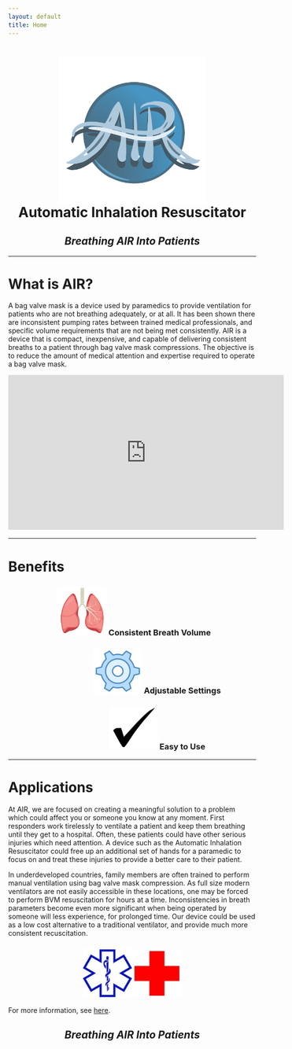 ```yaml
---
layout: default
title: Home
---
```

<h1 align="center"><img src="/assets/img/air_logo.png" width="300" align="center"><br>Automatic Inhalation Resuscitator</h1>
<h2 align="center"><i>Breathing AIR Into Patients</i></h2>

<hr class="section">

# What is AIR?
A bag valve mask is a device used by paramedics to provide ventilation for patients who are not breathing adequately, or at all. It has been shown there are inconsistent pumping rates between trained medical professionals, and specific volume requirements that are not being met consistently. AIR is a device that is compact, inexpensive, and capable of delivering consistent breaths to a patient through bag valve mask compressions. The objective is to reduce the amount of medical attention and expertise required to operate a bag valve mask.

<p align="center">
  <iframe width="560" height="315" src="https://www.youtube.com/embed/0yB5J2ihjF8" frameborder="0" allow="accelerometer; autoplay; encrypted-media; gyroscope; picture-in-picture" allowfullscreen></iframe>
</p>

<hr class="section">

# Benefits

<h3 align="left"><img src="/assets/img/Lungs.JPG" style="padding-left:100px" width="100"> Consistent Breath Volume </h2>
<h3 align="center"><img src="/assets/img/Gear.JPG" style="padding-left:100px" width="100"> Adjustable Settings </h2>
<h3 align="center"><img src="/assets/img/Checkmark.JPG" style="padding-left:100px" width="100"> Easy to Use </h2>

<hr class="section">

# Applications
At AIR, we are focused on creating a meaningful solution to a problem which could affect you or someone you know at any moment. First responders work tirelessly to ventilate a patient and keep them breathing until they get to a hospital. Often, these patients could have other serious injuries which need attention. A device such as the Automatic Inhalation Resuscitator could free up an additional set of hands for a paramedic to focus on and treat these injuries to provide a better care to their patient.

In underdeveloped countries, family members are often trained to perform manual ventilation using bag valve mask compression. As full size modern ventilators are not easily accessible in these locations, one may be forced to perform BVM resuscitation for hours at a time. Inconsistencies in breath parameters become even more significant when being operated by someone will less experience, for prolonged time. Our device could be used as a low cost alternative to a traditional ventilator, and provide much more consistent recuscitation.

<h3 align="center"><img src="/assets/img/General_Paramedic_Logo.JPG" width="100" align="center"><img src="/assets/img/Red_Cross.JPG" style="padding-left: 100 px" width="100" align="center"> </h2>


For more information, see <a href="/about.html">here</a>.




<h2 align="center"><i>Breathing AIR Into Patients</i></h2>
